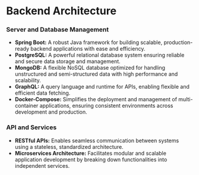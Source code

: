 # **Backend Architecture**

### **Server and Database Management**

- **Spring Boot:** A robust Java framework for building scalable, production-ready backend applications with ease and efficiency.  
- **PostgreSQL:** A powerful relational database system ensuring reliable and secure data storage and management.  
- **MongoDB:** A flexible NoSQL database optimized for handling unstructured and semi-structured data with high performance and scalability.  
- **GraphQL:** A query language and runtime for APIs, enabling flexible and efficient data fetching.  
- **Docker-Compose:** Simplifies the deployment and management of multi-container applications, ensuring consistent environments across development and production.  

### **API and Services**

- **RESTful APIs:** Enables seamless communication between systems using a stateless, standardized architecture.  
- **Microservices Architecture:** Facilitates modular and scalable application development by breaking down functionalities into independent services.  